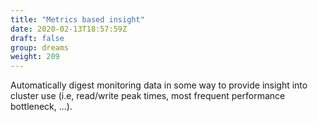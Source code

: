 ```yaml
---
title: "Metrics based insight"
date: 2020-02-13T18:57:59Z
draft: false
group: dreams
weight: 209
---
```


Automatically digest monitoring data in some way to provide insight into cluster use
(i.e, read/write peak times, most frequent performance bottleneck, ...).
